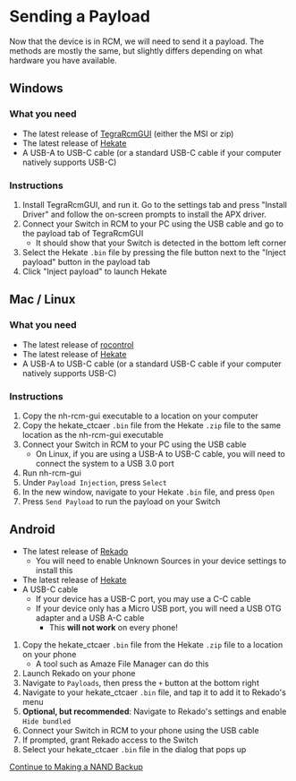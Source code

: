 # Sending a Payload

Now that the device is in RCM, we will need to send it a payload. The methods are mostly the same, but slightly differs depending on what hardware you have available.

## Windows

### What you need

- The latest release of [TegraRcmGUI](https://github.com/eliboa/TegraRcmGUI/releases) (either the MSI or zip)
- The latest release of [Hekate](https://github.com/CTCaer/hekate/releases/)
- A USB-A to USB-C cable (or a standard USB-C cable if your computer natively supports USB-C)

### Instructions

1. Install TegraRcmGUI, and run it. Go to the settings tab and press "Install Driver" and follow the on-screen prompts to install the APX driver.
2. Connect your Switch in RCM to your PC using the USB cable and go to the payload tab of TegraRcmGUI 
	- It should show that your Switch is detected in the bottom left corner
3. Select the Hekate `.bin` file by pressing the file button next to the "Inject payload" button in the payload tab
4. Click "Inject payload" to launch Hekate


## Mac / Linux

### What you need

- The latest release of [rocontrol](https://github.com/moriczgergo/rocontrol)
- The latest release of [Hekate](https://github.com/CTCaer/hekate/releases/)
- A USB-A to USB-C cable (or a standard USB-C cable if your computer natively supports USB-C)

### Instructions

1. Copy the nh-rcm-gui executable to a location on your computer
2. Copy the hekate_ctcaer `.bin` file from the Hekate `.zip` file to the same location as the nh-rcm-gui executable
3. Connect your Switch in RCM to your PC using the USB cable
    - On Linux, if you are using a USB-A to USB-C cable, you will need to connect the system to a USB 3.0 port
4. Run nh-rcm-gui
5. Under `Payload Injection`, press `Select`
6. In the new window, navigate to your Hekate `.bin` file, and press `Open`
7. Press `Send Payload` to run the payload on your Switch

## Android

- The latest release of [Rekado](https://github.com/MenosGrante/Rekado/releases)
    - You will need to enable Unknown Sources in your device settings to install this
- The latest release of [Hekate](https://github.com/CTCaer/hekate/releases/)
- A USB-C cable
    - If your device has a USB-C port, you may use a C-C cable
    - If your device only has a Micro USB port, you will need a USB OTG adapter and a USB A-C cable
        - This **will not work** on every phone!
1. Copy the hekate_ctcaer `.bin` file from the Hekate `.zip` file to a location on your phone
    - A tool such as Amaze File Manager can do this
2. Launch Rekado on your phone
3. Navigate to `Payloads`, then press the `+` button at the bottom right
4. Navigate to your hekate_ctcaer `.bin` file, and tap it to add it to Rekado's menu
5. **Optional, but recommended**: Navigate to Rekado's settings and enable `Hide bundled`
6. Connect your Switch in RCM to your phone using the USB cable
7. If prompted, grant Rekado access to the Switch
8. Select your hekate_ctcaer `.bin` file in the dialog that pops up

[Continue to Making a NAND Backup](making_a_nand_backup.md)
